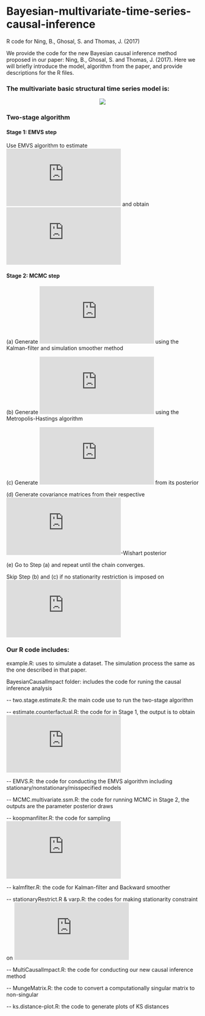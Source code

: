 # Bayesian-multivariate-time-series-causal-inference
R code for Ning, B., Ghosal, S. and Thomas, J. (2017)

We provide the code for the new Bayesian causal inference method proposed in our paper: Ning, B., Ghosal, S. and Thomas, J. (2017).
Here we will briefly introduce the model, algorithm from the paper, and provide descriptions for the R files.

### The multivariate basic structural time series model is:

<p align="center">
<img src="http://latex.codecogs.com/gif.latex?%5Cbegin%7Balign*%7D%20%5Cboldsymbol%20%7BY%7D_t%20%26%20%3D%20%5Cboldsymbol%20%5Cmu_t%20&plus;%20%5Cboldsymbol%20%5Cdelta_t%20&plus;%20%5Cboldsymbol%20X_t%20%5Cboldsymbol%20%5Cbeta%20&plus;%20%5Cboldsymbol%20%5Cepsilon_t%2C%20%5Cquad%20%5Cepsilon_t%20%5Csim%20%5Cmathcal%7BN%7D%28%5Cboldsymbol%200%2C%20%5Cboldsymbol%20%5CSigma%29%5C%5C%20%5Cboldsymbol%20%5Cmu_%7Bt&plus;1%7D%20%26%20%3D%20%5Cboldsymbol%20%5Cmu_t%20&plus;%20%5Cboldsymbol%20%5Ctau_t%20&plus;%20%5Cboldsymbol%20u_t%2C%20%5Cquad%20%5Cboldsymbol%20u_t%20%5Csim%20%5Cmathcal%7BN%7D%28%5Cboldsymbol%200%2C%20%5Cboldsymbol%20%5CSigma_u%29%5C%5C%20%5Cboldsymbol%20%5Ctau_%7Bt&plus;1%7D%20%26%20%3D%20%5Cboldsymbol%20D%20&plus;%20%5Cboldsymbol%20%5CPhi%20%28%5Cboldsymbol%20%5Ctau_t%20-%20%5Cboldsymbol%20D%29%20&plus;%20%5Cboldsymbol%20v_t%2C%20%5Cquad%20%5Cboldsymbol%20v_t%20%5Csim%20%5Cmathcal%7BN%7D%28%5Cboldsymbol%200%2C%20%5Cboldsymbol%20%5CSigma_v%29%5C%5C%20%5Cboldsymbol%20%5Cdelta_%7Bt&plus;1%7D%20%26%20%3D%20-%20%5Csum_%7Bj%3D0%7D%5E%7BS-2%7D%20%5Cboldsymbol%20%5Cdelta_%7Bt-j%7D%20&plus;%20%5Cboldsymbol%20w_t%2C%20%5Cquad%20%5Cboldsymbol%20w_t%20%5Csim%20%5Cmathcal%7BN%7D%28%5Cboldsymbol%200%2C%20%5Cboldsymbol%20%5CSigma_w%29%5C%5C%20%5Cend%7Balign*%7D">
</p>


### Two-stage algorithm
#### Stage 1: EMVS step
Use EMVS algorithm to estimate 
![beta](http://latex.codecogs.com/gif.latex?%5Cboldsymbol%20%5Cbeta) and obtain 
![EMVS](http://latex.codecogs.com/gif.latex?%5Ctilde%7B%5Cboldsymbol%20Y%7D_t%20%3D%20%5Cboldsymbol%20Y_t%20-%20%5Cboldsymbol%20X_t%20%5Chat%7B%5Cboldsymbol%20%5Cbeta%7D)

#### Stage 2: MCMC step
(a) Generate 
![alpha](http://latex.codecogs.com/gif.latex?%5Cboldsymbol%20%5Calpha_%7B1%3AT%7D)
using the Kalman-filter and simulation smoother method

(b) Generate 
![phi](http://latex.codecogs.com/gif.latex?%5Cboldsymbol%20%5CPhi)
using the Metropolis-Hastings algorithm

(c) Generate
![D](http://latex.codecogs.com/gif.latex?%5Cboldsymbol%20D)
from its posterior

(d) Generate
covariance matrices from their respective 
![G](http://latex.codecogs.com/gif.latex?%5Cmathcal%7BG%7D)-Wishart posterior 

(e) Go to Step (a) and repeat until the chain converges.

Skip Step (b) and (c) if no stationarity restriction is imposed on 
![tau](http://latex.codecogs.com/gif.latex?%5Ctilde%7B%5Cboldsymbol%20%5Ctau%7D_t)

### Our R code includes:

example.R: uses to simulate a dataset. The simulation process the same as the one described in that paper.

BayesianCausalImpact folder: includes the code for runing the causal inference analysis

 -- two.stage.estimate.R: the main code use to run the two-stage algorithm
 
 -- estimate.counterfactual.R: the code for in Stage 1, the output is to obtain 
    ![Ytilde](http://latex.codecogs.com/gif.latex?%5Ctilde%7B%5Cboldsymbol%20Y%7D_t)
    
 -- EMVS.R: the code for conducting the EMVS algorithm including stationary/nonstationary/misspecified models
 
 -- MCMC.multivariate.ssm.R: the code for running MCMC in Stage 2, the outputs are the parameter posterior draws
 
 -- koopmanfilter.R: the code for sampling 
 ![alpha](http://latex.codecogs.com/gif.latex?%5Cboldsymbol%20%5Calpha_%7B1%3AT%7D)
 
 -- kalmflter.R: the code for Kalman-filter and Backward smoother
 
 -- stationaryRestrict.R & varp.R: the codes for making stationarity constraint on 
 ![tau](http://latex.codecogs.com/gif.latex?%5Ctilde%7B%5Cboldsymbol%20%5Ctau%7D_t)
 
 -- MultiCausalImpact.R: the code for conducting our new causal inference method
 
 -- MungeMatrix.R: the code to convert a computationally singular matrix to non-singular
 
 -- ks.distance-plot.R: the code to generate plots of KS distances
 
 
